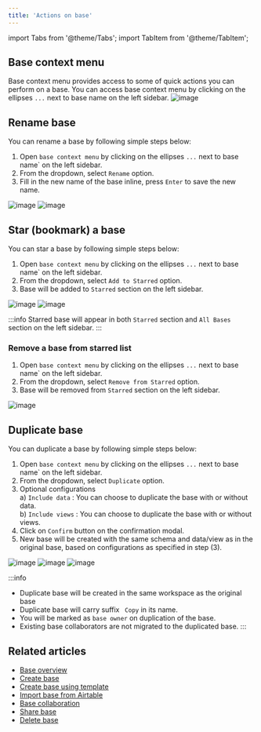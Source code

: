 ```yaml
---
title: 'Actions on base'
---
```

import Tabs from '@theme/Tabs';
import TabItem from '@theme/TabItem';

## Base context menu
Base context menu provides access to some of quick actions you can perform on a base. You can access base context menu by clicking on the ellipses `...` next to base name on the left sidebar.
![image](/img/v2/base-context-menu.png)

## Rename base
You can rename a base by following simple steps below:
1. Open `base context menu` by clicking on the ellipses `...` next to base name` on the left sidebar.
2. From the dropdown, select `Rename` option.
3. Fill in the new name of the base inline, press `Enter` to save the new name.
  
![image](/img/v2/rename-base-1.png)
![image](/img/v2/rename-base-2.png)


## Star (bookmark) a base
You can star a base by following simple steps below:
1. Open `base context menu` by clicking on the ellipses `...` next to base name` on the left sidebar.
2. From the dropdown, select `Add to Starred` option.
3. Base will be added to `Starred` section on the left sidebar.

![image](/img/v2/starred-base-1.png)
![image](/img/v2/starred-base-2.png)

:::info
Starred base will appear in both `Starred` section and `All Bases` section on the left sidebar.
:::

### Remove a base from starred list
1. Open `base context menu` by clicking on the ellipses `...` next to base name` on the left sidebar.
2. From the dropdown, select `Remove from Starred` option.
3. Base will be removed from `Starred` section on the left sidebar.

![image](/img/v2/starred-base-remove.png)


## Duplicate base
You can duplicate a base by following simple steps below:
1. Open `base context menu` by clicking on the ellipses `...` next to base name` on the left sidebar.
2. From the dropdown, select `Duplicate` option.
3. Optional configurations  
    a) `Include data` : You can choose to duplicate the base with or without data.  
    b) `Include views` : You can choose to duplicate the base with or without views.  
4. Click on `Confirm` button on the confirmation modal.
5. New base will be created with the same schema and data/view as in the original base, based on configurations as specified in step (3).
  
![image](/img/v2/duplicate-base-1.png)
![image](/img/v2/duplicate-base-2.png)
![image](/img/v2/duplicate-base-3.png)    

:::info
- Duplicate base will be created in the same workspace as the original base
- Duplicate base will carry suffix ` Copy` in its name.
- You will be marked as `base owner` on duplication of the base.
- Existing base collaborators are not migrated to the duplicated base.
:::

## Related articles
- [Base overview](/bases/base-overview)
- [Create base](/bases/create-base)
- [Create base using template](/bases/create-base-using-template)
- [Import base from Airtable](/bases/import-base-from-airtable)
- [Base collaboration](/bases/base-collaboration)
- [Share base](/bases/share-base)
- [Delete base](/bases/delete-base)